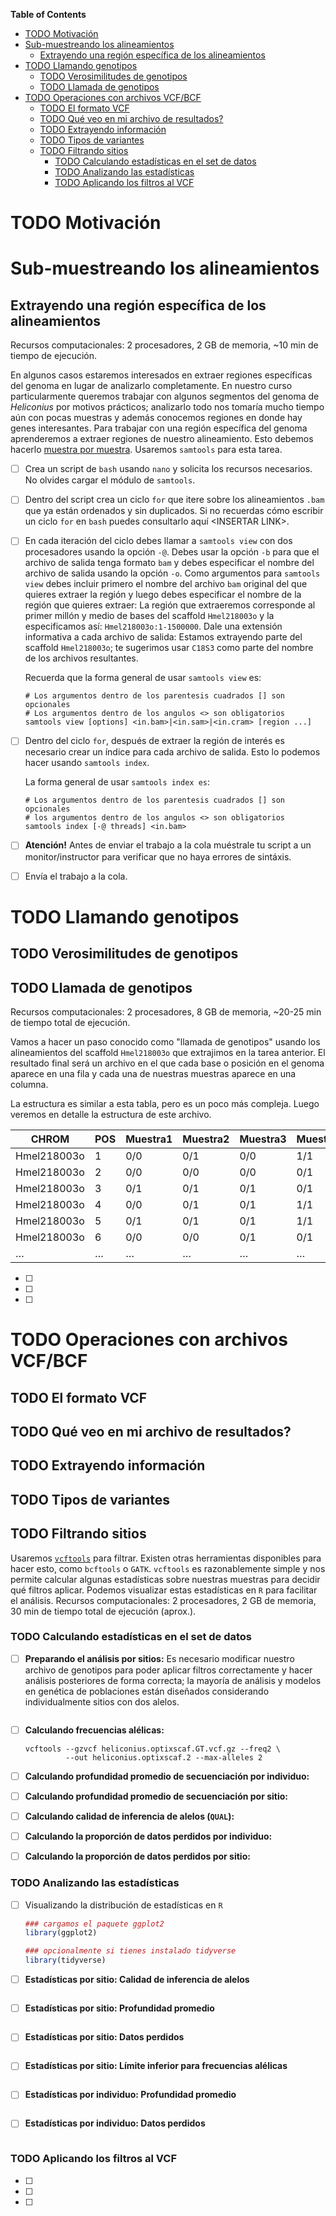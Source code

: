 <!-- markdown-toc start - Don't edit this section. Run M-x markdown-toc-refresh-toc -->
**Table of Contents**

- [<span class="todo TODO">TODO</span> Motivación](#span-classtodo-todotodospan-motivación)
- [Sub-muestreando los alineamientos](#sub-muestreando-los-alineamientos)
    - [Extrayendo una región específica de los alineamientos](#extrayendo-una-región-específica-de-los-alineamientos)
- [<span class="todo TODO">TODO</span> Llamando genotipos](#span-classtodo-todotodospan-llamando-genotipos)
    - [<span class="todo TODO">TODO</span> Verosimilitudes de genotipos](#span-classtodo-todotodospan-verosimilitudes-de-genotipos)
    - [<span class="todo TODO">TODO</span> Llamada de genotipos](#span-classtodo-todotodospan-llamada-de-genotipos)
- [<span class="todo TODO">TODO</span> Operaciones con archivos VCF/BCF](#span-classtodo-todotodospan-operaciones-con-archivos-vcfbcf)
    - [<span class="todo TODO">TODO</span> El formato VCF](#span-classtodo-todotodospan-el-formato-vcf)
    - [<span class="todo TODO">TODO</span> Qué veo en mi archivo de resultados?](#span-classtodo-todotodospan-qué-veo-en-mi-archivo-de-resultados)
    - [<span class="todo TODO">TODO</span> Extrayendo información](#span-classtodo-todotodospan-extrayendo-información)
    - [<span class="todo TODO">TODO</span> Tipos de variantes](#span-classtodo-todotodospan-tipos-de-variantes)
    - [<span class="todo TODO">TODO</span> Filtrando sitios](#span-classtodo-todotodospan-filtrando-sitios)
        - [<span class="todo TODO">TODO</span> Calculando estadísticas en el set de datos](#span-classtodo-todotodospan-calculando-estadísticas-en-el-set-de-datos)
        - [<span class="todo TODO">TODO</span> Analizando las estadísticas](#span-classtodo-todotodospan-analizando-las-estadísticas)
        - [<span class="todo TODO">TODO</span> Aplicando los filtros al VCF](#span-classtodo-todotodospan-aplicando-los-filtros-al-vcf)

<!-- markdown-toc end -->

# <span class="todo TODO">TODO</span> Motivación

# Sub-muestreando los alineamientos

## Extrayendo una región específica de los alineamientos

Recursos computacionales: 2 procesadores, 2 GB de memoria, \~10 min de
tiempo de ejecución.

En algunos casos estaremos interesados en extraer regiones específicas
del genoma en lugar de analizarlo completamente. En nuestro curso
particularmente queremos trabajar con algunos segmentos del genoma de
*Heliconius* por motivos prácticos; analizarlo todo nos tomaría mucho
tiempo aún con pocas muestras y además conocemos regiones en donde hay
genes interesantes. Para trabajar con una región específica del genoma
aprenderemos a extraer regiones de nuestro alineamiento. Esto debemos
hacerlo <u>muestra por muestra</u>. Usaremos `samtools` para esta tarea.

-   [ ] Crea un script de `bash` usando `nano` y solicita los recursos
    necesarios. No olvides cargar el módulo de `samtools`.

-   [ ] Dentro del script crea un ciclo `for` que itere sobre los
    alineamientos `.bam` que ya están ordenados y sin duplicados. Si no
    recuerdas cómo escribir un ciclo `for` en `bash` puedes consultarlo
    aquí &lt;INSERTAR LINK&gt;.

-   [ ] En cada iteración del ciclo debes llamar a `samtools view` con
    dos procesadores usando la opción `-@`. Debes usar la opción `-b`
    para que el archivo de salida tenga formato `bam` y debes
    especificar el nombre del archivo de salida usando la opción `-o`.
    Como argumentos para `samtools
          view` debes incluir primero el nombre del archivo `bam`
    original del que quieres extraer la región y luego debes especificar
    el nombre de la región que quieres extraer: La región que
    extraeremos corresponde al primer millón y medio de bases del
    scaffold `Hmel218003o` y la especificamos así:
    `Hmel218003o:1-1500000`. Dale una extensión informativa a cada
    archivo de salida: Estamos extrayendo parte del scaffold
    `Hmel218003o`; te sugerimos usar `C18S3` como parte del nombre de
    los archivos resultantes.

    Recuerda que la forma general de usar `samtools view` es:

    ``` shell
    # Los argumentos dentro de los parentesis cuadrados [] son opcionales
    # Los argumentos dentro de los angulos <> son obligatorios
    samtools view [options] <in.bam>|<in.sam>|<in.cram> [region ...]
    ```

-   [ ] Dentro del ciclo `for`, después de extraer la región de interés
    es necesario crear un índice para cada archivo de salida. Esto lo
    podemos hacer usando `samtools index`.

    La forma general de usar `samtools index es`:

    ``` shell
    # Los argumentos dentro de los parentesis cuadrados [] son opcionales
    # los argumentos dentro de los angulos <> son obligatorios
    samtools index [-@ threads] <in.bam>
    ```

-   [ ] **Atención!** Antes de enviar el trabajo a la cola muéstrale tu
    script a un monitor/instructor para verificar que no haya errores de
    sintáxis.

-   [ ] Envía el trabajo a la cola.

# <span class="todo TODO">TODO</span> Llamando genotipos

## <span class="todo TODO">TODO</span> Verosimilitudes de genotipos

## <span class="todo TODO">TODO</span> Llamada de genotipos

Recursos computacionales: 2 procesadores, 8 GB de memoria, \~20-25 min
de tiempo total de ejecución.

Vamos a hacer un paso conocido como "llamada de genotipos" usando los
alineamientos del scaffold `Hmel218003o` que extrajimos en la tarea
anterior. El resultado final será un archivo en el que cada base o
posición en el genoma aparece en una fila y cada una de nuestras
muestras aparece en una columna.

La estructura es similar a esta tabla, pero es un poco más compleja.
Luego veremos en detalle la estructura de este archivo.

| CHROM       | POS | Muestra1 | Muestra2 | Muestra3 | Muestra4 | …   |
|-------------|-----|----------|----------|----------|----------|-----|
| Hmel218003o | 1   | 0/0      | 0/1      | 0/0      | 1/1      | …   |
| Hmel218003o | 2   | 0/0      | 0/0      | 0/0      | 0/1      | …   |
| Hmel218003o | 3   | 0/1      | 0/1      | 0/1      | 0/1      | …   |
| Hmel218003o | 4   | 0/0      | 0/1      | 0/1      | 1/1      | …   |
| Hmel218003o | 5   | 0/1      | 0/1      | 0/1      | 1/1      | …   |
| Hmel218003o | 6   | 0/0      | 0/0      | 0/1      | 0/1      | …   |
| …           | …   | …        | …        | …        | …        | …   |

-   [ ]
-   [ ]
-   [ ]

# <span class="todo TODO">TODO</span> Operaciones con archivos VCF/BCF

## <span class="todo TODO">TODO</span> El formato VCF

## <span class="todo TODO">TODO</span> Qué veo en mi archivo de resultados?

## <span class="todo TODO">TODO</span> Extrayendo información

## <span class="todo TODO">TODO</span> Tipos de variantes

## <span class="todo TODO">TODO</span> Filtrando sitios

Usaremos [`vcftools`](https://vcftools.github.io/man_latest.html) para
filtrar. Existen otras herramientas disponibles para hacer esto, como
`bcftools` o `GATK`. `vcftools` es razonablemente simple y nos permite
calcular algunas estadísticas sobre nuestras muestras para decidir qué
filtros aplicar. Podemos visualizar estas estadísticas en `R` para
facilitar el análisis. Recursos computacionales: 2 procesadores, 2 GB de
memoria, 30 min de tiempo total de ejecución (aprox.).

### <span class="todo TODO">TODO</span> Calculando estadísticas en el set de datos

-   [ ] **Preparando el análisis por sitios:** Es necesario modificar
    nuestro archivo de genotipos para poder aplicar filtros
    correctamente y hacer análisis posteriores de forma correcta; la
    mayoría de análisis y modelos en genética de poblaciones están
    diseñados considerando individualmente sitios con dos alelos.

    ``` shell
    ```

-   [ ] **Calculando frecuencias alélicas:**

    ``` shell
    vcftools --gzvcf heliconius.optixscaf.GT.vcf.gz --freq2 \
             --out heliconius.optixscaf.2 --max-alleles 2
    ```

-   [ ] **Calculando profundidad promedio de secuenciación por
    individuo:**

-   [ ] **Calculando profundidad promedio de secuenciación por sitio:**

-   [ ] **Calculando calidad de inferencia de alelos (`QUAL`):**

-   [ ] **Calculando la proporción de datos perdidos por individuo:**

-   [ ] **Calculando la proporción de datos perdidos por sitio:**

### <span class="todo TODO">TODO</span> Analizando las estadísticas

-   [ ] Visualizando la distribución de estadísticas en `R`

    ``` r
    ### cargamos el paquete ggplot2
    library(ggplot2)

    ### opcionalmente si tienes instalado tidyverse
    library(tidyverse)
    ```

-   [ ] **Estadísticas por sitio: Calidad de inferencia de alelos**

    ``` r
    ```

-   [ ] **Estadísticas por sitio: Profundidad promedio**

    ``` r
    ```

-   [ ] **Estadísticas por sitio: Datos perdidos**

    ``` r
    ```

-   [ ] **Estadísticas por sitio: Límite inferior para frecuencias
    alélicas**

    ``` r
    ```

-   [ ] **Estadísticas por individuo: Profundidad promedio**

    ``` r
    ```

-   [ ] **Estadísticas por individuo: Datos perdidos**

    ``` r
    ```

### <span class="todo TODO">TODO</span> Aplicando los filtros al VCF

-   [ ]
-   [ ]
-   [ ]
